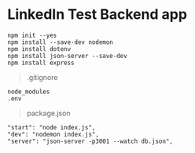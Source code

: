 # LinkedIn Test Backend app

```
npm init --yes
npm install --save-dev nodemon
npm install dotenv
npm install json-server --save-dev
npm install express
```

> .gitignore

```
node_modules
.env
```

> package.json

```
"start": "node index.js",
"dev": "nodemon index.js",
"server": "json-server -p3001 --watch db.json",
```